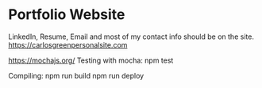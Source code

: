 # Portfolio Website

LinkedIn, Resume, Email 
and most of my contact info should be on the site.
https://carlosgreenpersonalsite.com

https://mochajs.org/
Testing with mocha:
npm test

Compiling: 
npm run build
npm run deploy
